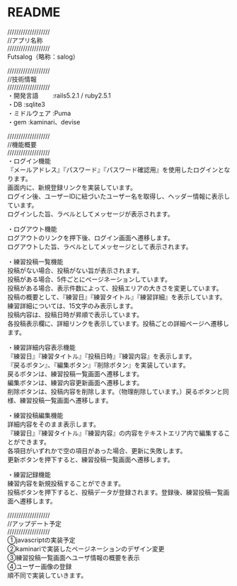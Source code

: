 # README

///////////////////  
//アプリ名称  
///////////////////  
Futsalog（略称：salog）  

///////////////////  
//技術情報  
///////////////////  
・開発言語　　 :rails5.2.1 / ruby2.5.1  
・DB         :sqlite3  
・ミドルウェア :Puma  
・gem        :kaminari、devise  

///////////////////  
//機能概要  
///////////////////  
・ログイン機能  
  『メールアドレス』『パスワード』『パスワード確認用』を使用したログインとなります。  
  画面内に、新規登録リンクを実装しています。  
  ログイン後、ユーザーIDに紐づいたユーザー名を取得し、ヘッダー情報に表示しています。  
  ログインした旨、ラベルとしてメッセージが表示されます。  

・ログアウト機能  
  ログアウトのリンクを押下後、ログイン画面へ遷移します。  
  ログアウトした旨、ラベルとしてメッセージとして表示されます。  

・練習投稿一覧機能  
  投稿がない場合、投稿がない旨が表示されます。  
  投稿がある場合、5件ごとにページネーションしています。  
  投稿がある場合、表示件数によって、投稿エリアの大きさを変更しています。  
  投稿の概要として、『練習日』『練習タイトル』『練習詳細』を表示しています。練習詳細については、15文字のみ表示します。  
  投稿内容は、投稿日時が昇順で表示しています。  
  各投稿表示欄に、詳細リンクを表示しています。投稿ごとの詳細ページへ遷移します。  

・練習詳細内容表示機能  
  『練習日』『練習タイトル』『投稿日時』『練習内容』を表示します。  
  『戻るボタン』、『編集ボタン』『削除ボタン』を実装しています。  
  戻るボタンは、練習投稿一覧画面へ遷移します。  
  編集ボタンは、練習内容更新画面へ遷移します。  
  削除ボタンは、投稿内容を削除します。（物理削除しています。）戻るボタンと同様、練習投稿一覧画面へ遷移します。  

・練習投稿編集機能  
  詳細内容をそのまま表示します。  
  『練習日』『練習タイトル』『練習内容』の内容をテキストエリア内で編集することができます。  
  各項目がいずれかで空の項目があった場合、更新に失敗します。  
  更新ボタンを押下すると、練習投稿一覧画面へ遷移します。  

・練習記録機能  
  練習内容を新規投稿することができます。  
  投稿ボタンを押下すると、投稿データが登録されます。登録後、練習投稿一覧画面へ遷移します。  

///////////////////  
//アップデート予定  
///////////////////  
①javascriptの実装予定  
②kaminariで実装したページネーションのデザイン変更  
③練習投稿一覧画面へユーザ情報の概要を表示  
④ユーザー画像の登録  
順不同で実装していきます。  
